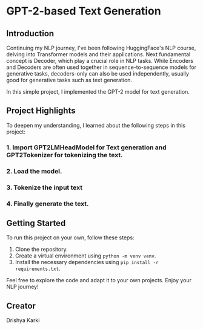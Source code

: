 # GPT-2-based Text Generation

## Introduction
Continuing my NLP journey, I've been following HuggingFace's NLP course, delving into Transformer models and their applications. Next fundamental concept is Decoder, which play a crucial role in NLP tasks. While Encoders and Decoders are often used together in sequence-to-sequence models for generative tasks, decoders-only can also be used independently, usually good for generative tasks such as text generation.

In this simple project, I implemented the GPT-2 model for text generation.

## Project Highlights
To deepen my understanding, I learned about the following steps in this project:

### 1. Import GPT2LMHeadModel for Text generation and GPT2Tokenizer for tokenizing the text.

### 2. Load the model.

### 3. Tokenize the input text

### 4. Finally generate the text.

## Getting Started
To run this project on your own, follow these steps:

1. Clone the repository.
2. Create a virtual environment using `python -m venv venv`.
3. Install the necessary dependencies using `pip install -r requirements.txt`.

Feel free to explore the code and adapt it to your own projects. Enjoy your NLP journey!

## Creator
Drishya Karki
